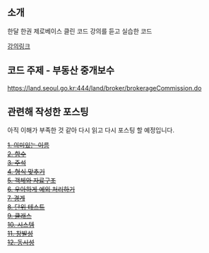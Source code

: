 ## 소개
한달 한권 제로베이스 클린 코드 강의를 듣고 실습한 코드

<a href="https://zero-base.co.kr/category_dev_camp/cleancode_1book" target="_blank">강의링크</a>

## 코드 주제 - 부동산 중개보수
https://land.seoul.go.kr:444/land/broker/brokerageCommission.do

## 관련해 작성한 포스팅
아직 이해가 부족한 것 같아 다시 읽고 다시 포스팅 할 예정입니다.

<a href="https://backtony.github.io/java/2021-09-30-clean-1/" target="_blank">~~1. 의미있는 이름~~</a>  
<a href="https://backtony.github.io/java/2021-09-30-clean-2/" target="_blank">~~2. 함수~~</a>  
<a href="https://backtony.github.io/java/2021-10-01-clean-3/" target="_blank">~~3. 주석~~</a>  
<a href="https://backtony.github.io/java/2021-10-01-clean-4/" target="_blank">~~4. 형식 맞추기~~</a>  
<a href="https://backtony.github.io/java/2021-10-02-clean-5/" target="_blank">~~5. 객체와 자료구조~~</a>  
<a href="https://backtony.github.io/java/2021-10-03-clean-6/" target="_blank">~~6. 우아하게 예외 처리하기~~</a>  
<a href="https://backtony.github.io/java/2021-10-04-clean-7/" target="_blank">~~7. 경계~~</a>  
<a href="https://backtony.github.io/java/2021-10-05-clean-8/" target="_blank">~~8. 단위 테스트~~</a>  
<a href="https://backtony.github.io/java/2021-10-06-clean-9/" target="_blank">~~9. 클래스~~</a>  
<a href="https://backtony.github.io/java/2021-10-07-clean-10/" target="_blank">~~10. 시스템~~</a>  
<a href="https://backtony.github.io/java/2021-10-08-clean-11/" target="_blank">~~11. 창발성~~</a>  
<a href="https://backtony.github.io/java/2021-10-09-clean-12/" target="_blank">~~12. 동시성~~</a>  


